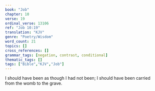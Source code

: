 ```yaml
---
book: "Job"
chapter: 10
verse: 19
ordinal_verse: 13106
ref: "Job 10:19"
translation: "KJV"
genre: "Poetry/Wisdom"
word_count: 21
topics: []
cross_references: []
grammar_tags: [negation, contrast, conditional]
thematic_tags: []
tags: ["Bible","KJV","Job"]
---
```

I should have been as though I had not been; I should have been carried from the womb to the grave.
